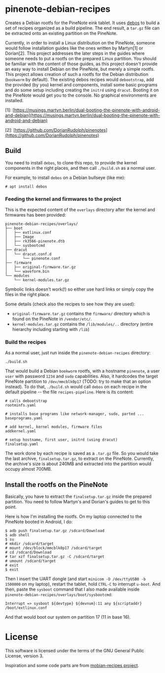 # pinenote-debian-recipes

Creates a Debian rootfs for the PineNote eink tablet. It uses [debos](https://github.com/go-debos/debos) to build a set of recipes organized as a build pipeline. The end result, a `tar.gz` file can be extracted onto an existing partition on the PineNote. 

Currently, in order to install a Linux distribution on the PineNote, someone would follow installation guides like the ones written by Martyn\[1\] or Dorian\[2\]. This project addresses the later steps in the guides where someone needs to put a rootfs on the prepared Linux partition. You should be familiar with the content of those guides, as this project doesn't provide an easy way to install Debian on the PineNote, but merely a simple rootfs. This project allows creation of such a rootfs for the Debian distribution (`bookworm` by default). The existing debos recipes would `debootstrap`, add the provided (by you) kernel and components, install some basic programs and do some setup including creating the `initrd` using `dracut`. Booting it on the PineNote would get you to the console. No graphical environments are installed.

  \[1\]: [https://musings.martyn.berlin/dual-booting-the-pinenote-with-android-and-debian](https://musings.martyn.berlin/dual-booting-the-pinenote-with-android-and-debian)

  \[2\]:  [https://github.com/DorianRudolph/pinenotes](https://github.com/DorianRudolph/pinenotes)

## Build

You need to install `debos`, to clone this repo, to provide the kernel components in the right places, and then call `./build.sh` as a normal user.

For example, to install `debos` on a Debian bullseye (like me):
```
# apt install debos
```

### Feeding the kernel and firmwares to the project

This is the expected content of the `overlays` directory after the kernel and firmwares has been provided:
```
pinenote-debian-recipes/overlays/
├── boot
│   ├── extlinux.conf
│   ├── Image
│   ├── rk3566-pinenote.dtb
│   └── sysbootcmd
├── dracut
│   └── dracut.conf.d
│       └── pinenote.conf
├── firmware
│   ├── original-firmware.tar.gz
│   └── waveform.bin
└── modules
    └── kernel-modules.tar.gz
```
Symbolic links doesn't work(!) so either use hard links or simply copy the files in the right place.

Some details (check also the recipes to see how they are used):

- `original-firmware.tar.gz` contains the `firmware/` directory which is found on the PineNote in `/vendor/etc/`.
- `kernel-modules.tar.gz` contains the `/lib/modules/..` directory (entire hierarchy including starting with `/lib`)

### Build the recipes
As a normal user, just run inside the `pinenote-debian-recipes` directory:
```
./build.sh
```
That would build a Debian `bookworm` rootfs, with a hostname `pinenote`, a user `user` with password `1234` and `sudo` capabilities. Also, it hardcodes the target PineNote partition to `/dev/mmcblk0p17` (TODO: try to make that an option instead).
To do that, `./build.sh` would call `debos` on each recipe in the default pipeline -- the file `recipes-pipeline`. Here is its content:
```
# calls debootstrap
rootminfs.yaml

# installs base programs like network-manager, sudo, parted ...
baseprograms.yaml

# add kernel, kernel modules, firmware files
addkernel.yaml

# setup hostname, first user, initrd (using dracut)
finalsetup.yaml
```
The work done by each recipe is saved as a `.tar.gz` file. So you would take the last archive, `finalsetup.tar.gz`, to extract on the PineNote. Currently, the archive's size is about 240MB and extracted into the partition would occupy almost 700MB.

## Install the rootfs on the PineNote
Basically, you have to extract the `finalsetup.tar.gz` inside the prepared partition. You need to follow Martyn's and Dorian's guides to get to this point.

Here is how I'm installing the rootfs. On my laptop connected to the PineNote booted in Android, I do:
```
$ adb push finalsetup.tar.gz /sdcard/Download
$ adb shell
$ su
# mkdir /sdcard/target
# mount /dev/block/mmcblk0p17 /sdcard/target
# cd /sdcard/Download
# tar xzf finalsetup.tar.gz -C /sdcard/target
# umount /sdcard/target
# exit
$ exit
```
Then I insert the UART dongle (and start `minicom -D /dev/ttyUSB0 -b 1500000` on my laptop), restart the tablet, hold `CTRL-C` to interrupt `u-boot`. And then, paste the `sysboot` command that I also made available inside `pinenote-debian-recipes/overlays/boot/sysbootcmd`:
```
Interrupt => sysboot ${devtype} ${devnum}:11 any ${scriptaddr} /boot/extlinux.conf
```
And that would boot our system on partition 17 (11 in base 16).

# License

This software is licensed under the terms of the GNU General Public License, version 3.

Inspiration and some code parts are from [mobian-recipes project](https://gitlab.com/mobian1/mobian-recipes).
